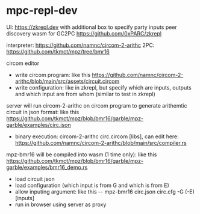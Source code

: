 # mpc-repl-dev

UI: https://zkrepl.dev
with additional box to specify party inputs
peer discovery
wasm for GC2PC
https://github.com/0xPARC/zkrepl

interpreter: https://github.com/namnc/circom-2-arithc
2PC: https://github.com/tkmct/mpz/tree/bmr16

circom editor
- write circom program: like this https://github.com/namnc/circom-2-arithc/blob/main/src/assets/circuit.circom
- write configuration: like in zkrepl, but specify which are inputs, outputs and which input are from whom (similar to test in zkrepl)

server will run circom-2-arithc on circom program to generate arithemtic circuit in json format: like this https://github.com/tkmct/mpz/blob/bmr16/garble/mpz-garble/examples/circ.json
- binary execution: circom-2-arithc circ.circom [libs], can edit here: https://github.com/namnc/circom-2-arithc/blob/main/src/compiler.rs

mpz-bmr16 will be compiled into wasm (1 time only): like this https://github.com/tkmct/mpz/blob/bmr16/garble/mpz-garble/examples/bmr16_demo.rs
- load circuit json
- load configuration (which input is from G and which is from E)
- allow inputing argument: like this
-- mpz-bmr16 circ.json circ.cfg -G (-E) [inputs]
- run in browser using server as proxy

